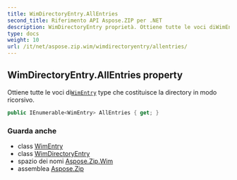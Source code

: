 ```yaml
---
title: WimDirectoryEntry.AllEntries
second_title: Riferimento API Aspose.ZIP per .NET
description: WimDirectoryEntry proprietà. Ottiene tutte le voci diWimEntry type che costituisce la directory in modo ricorsivo.
type: docs
weight: 10
url: /it/net/aspose.zip.wim/wimdirectoryentry/allentries/
---
```

## WimDirectoryEntry.AllEntries property

Ottiene tutte le voci di[`WimEntry`](../../wimentry/) type che costituisce la directory in modo ricorsivo.

```csharp
public IEnumerable<WimEntry> AllEntries { get; }
```

### Guarda anche

* class [WimEntry](../../wimentry/)
* class [WimDirectoryEntry](../)
* spazio dei nomi [Aspose.Zip.Wim](../../wimdirectoryentry/)
* assemblea [Aspose.Zip](../../../)


